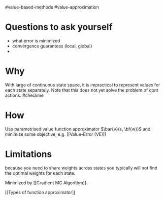 #value-based-methods #value-approximation




# Questions to ask yourself
* what error is minimized
* convergence guarantees (local, global)
*

# Why
With large of continuous state space, it is impractical to represent values for each state separately. Note that this does not yet solve the problem of cont actions. #checkme 

# How
Use parametrised value function approximator $\bar{v}(s, \bf{w})$ and minimize some objective, e.g. [[Value-Error (VE)]]



# Limitations
because you need to share weights across states you typically will not find the optimal weights for each state.


Minimized by [[Gradient MC Algorithm]].


[[Types of function approximator]]